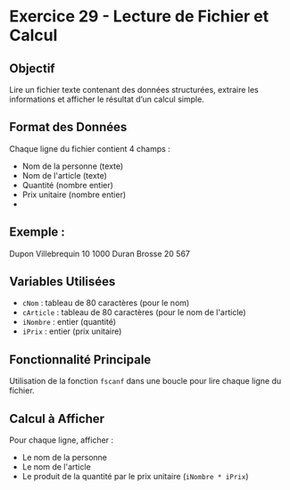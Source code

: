 # Exercice 29 - Lecture de Fichier et Calcul

## Objectif

Lire un fichier texte contenant des données structurées, extraire les informations et afficher le résultat d’un calcul simple.

## Format des Données

Chaque ligne du fichier contient 4 champs :
- Nom de la personne (texte)
- Nom de l'article (texte)
- Quantité (nombre entier)
- Prix unitaire (nombre entier)
- 
## Exemple :
Dupon Villebrequin 10 1000
Duran Brosse 20 567


## Variables Utilisées

- `cNom` : tableau de 80 caractères (pour le nom)
- `cArticle` : tableau de 80 caractères (pour le nom de l'article)
- `iNombre` : entier (quantité)
- `iPrix` : entier (prix unitaire)

## Fonctionnalité Principale

Utilisation de la fonction `fscanf` dans une boucle pour lire chaque ligne du fichier.

## Calcul à Afficher

Pour chaque ligne, afficher :
- Le nom de la personne
- Le nom de l'article
- Le produit de la quantité par le prix unitaire (`iNombre * iPrix`)
